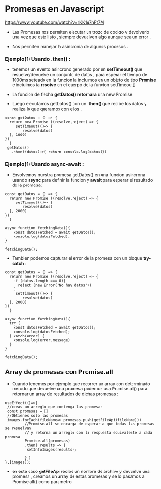 # Promesas en Javascript

<a href='https://www.youtube.com/watch?v=rKK1q7nFt7M'>https://www.youtube.com/watch?v=rKK1q7nFt7M</a>

- Las Promesas nos permiten ejecutar un trozo de codigo y devolverlo una vez que este listo , siempre devuelven algo aunque sea un error . 

- Nos permiten manejar la asincronia de algunos procesos . 

### **Ejemplo(1) Usando .then()** : 

- tenemos un evento asincrono generado por un **setTimeout()** que resuelve/devuelve un conjunto de datos , para esperar el tiempo de 1000ms seteado en la funcion la incluimos en un objeto de tipo **Promise** e incluimos la **resolve** en el cuerpo de la funcion setTimeout()

- La funcion de flecha **getDatos()** **retornara** una new Promise 

- Luego ejecutamos getDatos() con un **.then()** que recibe los datos y realiza lo que queramos con ellos . 

~~~
const getDatos = () => {
  return new Promise ((resolve,reject) => {
     setTimeout(()=> {
        resolve(datos)
  }, 1000)
})
  }  
 getDatos()
   .then((datos)=>{ return console.log(datos)})
~~~

### **Ejemplo(1) Usando async-await** : 

- Envolvemos nuestra promesa getDatos() en una funcion asincrona usando **async** para definir la funcion y **await** para esperar el resultado de la promesa:

~~~
const getDatos = () => {
  return new Promise ((resolve,reject) => {
     setTimeout(()=> {
        resolve(datos)
  }, 2000)
})
  }  

async function fetchingData(){
    const datosFetched = await getDatos();
    console.log(datosFetched);
}

fetchingData();
~~~

- Tambien podemos capturar el error de la promesa con un bloque **try-catch** : 

~~~
const getDatos = () => {
  return new Promise ((resolve,reject) => {
    if (datos.length === 0){
      reject (new Error('No hay datos'))
    }
     setTimeout(()=> {
        resolve(datos)
  }, 2000)
})
  }  

async function fetchingData(){
  try {
    const datosFetched = await getDatos();
    console.log(datosFetched);
  } catch(error) {
    console.log(error.message)
  }
}

fetchingData();
~~~

## **Array de promesas con Promise.all**

- Cuando tenemos por ejemplo que recorrer un array con determinado metodo que devuelve una promesa podemos usa Promise.all() para retornar un array de resultados de dichas promesas : 

~~~
useEffect(()=>{
 //creas un arreglo que contenga las promesas
 const promesas = []
 //Obtienes solo las promesas
 images.forEach(fileName=> promesas.push(getFileApi(fileName)))
         //Promise.all se encarga de esperar a que todas las promesas se resuelvan
         // y retorna un arreglo con la respuesta equivalente a cada promesa
         Promise.all(promesas)
         .then( results => {
          setInfoImages(results);

         } )
},[images]);
~~~

- en este caso **getFileApi** recibe un nombre de archivo y devuelve una promesa  , creamos un array de estas promesas y se lo pasamos a Promise.all() como parametro . 